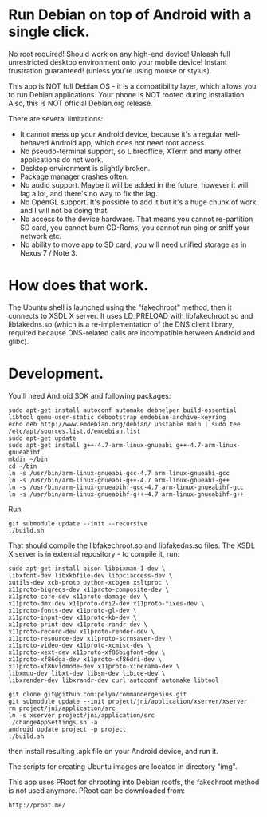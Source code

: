 Run Debian on top of Android with a single click.
=================================================

No root required! Should work on any high-end device!
Unleash full unrestricted desktop environment onto your mobile device!
Instant frustration guaranteed! (unless you're using mouse or stylus).

This app is NOT full Debian OS - it is a compatibility layer, which allows you to run Debian applications.
Your phone is NOT rooted during installation.
Also, this is NOT official Debian.org release.

There are several limitations:

- It cannot mess up your Android device, because it's a regular well-behaved Android app, which does not need root access.
- No pseudo-terminal support, so Libreoffice, XTerm and many other applications do not work.
- Desktop environment is slightly broken.
- Package manager crashes often.
- No audio support. Maybe it will be added in the future, however it will lag a lot, and there's no way to fix the lag.
- No OpenGL support. It's possible to add it but it's a huge chunk of work, and I will not be doing that.
- No access to the device hardware. That means you cannot re-partition SD card, you cannot burn CD-Roms, you cannot run ping or sniff your network etc.
- No ability to move app to SD card, you will need unified storage as in Nexus 7 / Note 3.

How does that work.
===================

The Ubuntu shell is launched using the "fakechroot" method, then it connects to XSDL X server.
It uses LD_PRELOAD with libfakechroot.so and libfakedns.so (which is a re-implementation of the DNS client library,
required because DNS-related calls are incompatible between Android and glibc).

Development.
============

You'll need Android SDK and following packages:
```
sudo apt-get install autoconf automake debhelper build-essential libtool qemu-user-static debootstrap emdebian-archive-keyring
echo deb http://www.emdebian.org/debian/ unstable main | sudo tee /etc/apt/sources.list.d/emdebian.list
sudo apt-get update
sudo apt-get install g++-4.7-arm-linux-gnueabi g++-4.7-arm-linux-gnueabihf
mkdir ~/bin
cd ~/bin
ln -s /usr/bin/arm-linux-gnueabi-gcc-4.7 arm-linux-gnueabi-gcc
ln -s /usr/bin/arm-linux-gnueabi-g++-4.7 arm-linux-gnueabi-g++
ln -s /usr/bin/arm-linux-gnueabihf-gcc-4.7 arm-linux-gnueabihf-gcc
ln -s /usr/bin/arm-linux-gnueabihf-g++-4.7 arm-linux-gnueabihf-g++
```

Run
```
git submodule update --init --recursive
./build.sh
```
That should compile the libfakechroot.so and libfakedns.so files.
The XSDL X server is in external repository - to compile it, run:
```
sudo apt-get install bison libpixman-1-dev \
libxfont-dev libxkbfile-dev libpciaccess-dev \
xutils-dev xcb-proto python-xcbgen xsltproc \
x11proto-bigreqs-dev x11proto-composite-dev \
x11proto-core-dev x11proto-damage-dev \
x11proto-dmx-dev x11proto-dri2-dev x11proto-fixes-dev \
x11proto-fonts-dev x11proto-gl-dev \
x11proto-input-dev x11proto-kb-dev \
x11proto-print-dev x11proto-randr-dev \
x11proto-record-dev x11proto-render-dev \
x11proto-resource-dev x11proto-scrnsaver-dev \
x11proto-video-dev x11proto-xcmisc-dev \
x11proto-xext-dev x11proto-xf86bigfont-dev \
x11proto-xf86dga-dev x11proto-xf86dri-dev \
x11proto-xf86vidmode-dev x11proto-xinerama-dev \
libxmuu-dev libxt-dev libsm-dev libice-dev \
libxrender-dev libxrandr-dev curl autoconf automake libtool

git clone git@github.com:pelya/commandergenius.git
git submodule update --init project/jni/application/xserver/xserver
rm project/jni/application/src
ln -s xserver project/jni/application/src
./changeAppSettings.sh -a
android update project -p project
./build.sh
```
then install resulting .apk file on your Android device, and run it.

The scripts for creating Ubuntu images are located in directory "img".

This app uses PRoot for chrooting into Debian rootfs,
the fakechroot method is not used anymore.
PRoot can be downloaded from:
```
http://proot.me/
```
